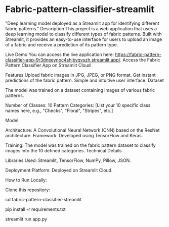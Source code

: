# Fabric-pattern-classifier-streamlit
"Deep learning model deployed as a Streamlit app for identifying different fabric patterns."
Description
This project is a web application that uses a deep learning model to classify different types of fabric patterns. Built with Streamlit, it provides an easy-to-use interface for users to upload an image of a fabric and receive a prediction of its pattern type.

Live Demo
You can access the live application here:
https://fabric-pattern-classifier-app-9r3dneeynoc4shjbvqvszh.streamlit.app/.
Access the Fabric Pattern Classifier App on Streamlit Cloud

Features
Upload fabric images in JPG, JPEG, or PNG format.
Get instant predictions of the fabric pattern.
Simple and intuitive user interface.
Dataset

The model was trained on a dataset containing images of various fabric patterns.


Number of Classes: 10
Pattern Categories: [List your 10 specific class names here, e.g., "Checks", "Floral", "Stripes", etc.]

Model

Architecture: A Convolutional Neural Network (CNN) based on the ResNet architecture.
Framework: Developed using TensorFlow and Keras.

Training: The model was trained on the fabric pattern dataset to classify images into the 10 defined categories.
Technical Details

Libraries Used: Streamlit, TensorFlow, NumPy, Pillow, JSON.

Deployment Platform: Deployed on Streamlit Cloud.

How to Run Locally:

Clone this repository:

 cd fabric-pattern-classifier-streamlit
  
  pip install -r requirements.txt
  
  streamlit run app.py
